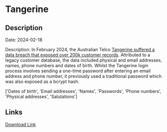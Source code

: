 # Tangerine

## Description

Date: 2024-02-18

Description:
In February 2024, the Australian Telco <a href="https://www.itnews.com.au/news/tangerine-telecom-says-customer-data-of-232000-affected-by-cyber-incident-605337" target="_blank" rel="noopener">Tangerine suffered a data breach that exposed over 200k customer records</a>. Attributed to a legacy customer database, the data included physical and email addresses, names, phone numbers and dates of birth. Whilst the Tangerine login process involves sending a one-time password after entering an email address and phone number, it previously used a traditional password which was also exposed as a bcrypt hash.


['Dates of birth', 'Email addresses', 'Names', 'Passwords', 'Phone numbers', 'Physical addresses', 'Salutations']

## Links

[Download Link](https://link-to.net/1229997/965.2946443402366/dynamic/?r=dGFuZ2VyaW5ldGVsZWNvbS5jb20uYXU=)